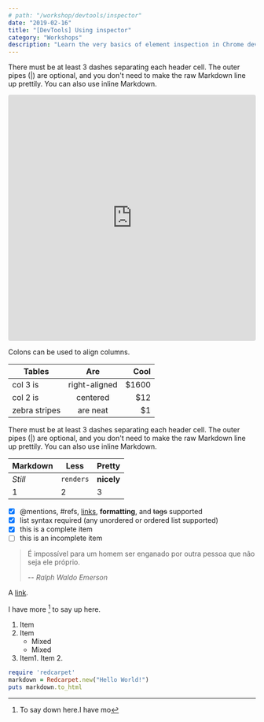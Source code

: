 ```yaml
---
# path: "/workshop/devtools/inspector"
date: "2019-02-16"
title: "[DevTools] Using inspector"
category: "Workshops"
description: "Learn the very basics of element inspection in Chrome devtools"
---
```


There must be at least 3 dashes separating each header cell.
The outer pipes (|) are optional, and you don't need to make the
raw Markdown line up prettily. You can also use inline Markdown.

<iframe src="https://codesandbox.io/embed/j0y0vpz59" style="width:100%; height:500px; border:0; border-radius: 4px; overflow:hidden;" sandbox="allow-modals allow-forms allow-popups allow-scripts allow-same-origin"></iframe>

<!-- ![Flowers](https://qxf2.com/blog/wp-content/uploads/2015/02/API_DevTools_PostParams.jpg "Title") -->

Colons can be used to align columns.

| Tables        |      Are      |  Cool |
| ------------- | :-----------: | ----: |
| col 3 is      | right-aligned | $1600 |
| col 2 is      |   centered    |   $12 |
| zebra stripes |   are neat    |    $1 |

There must be at least 3 dashes separating each header cell.
The outer pipes (|) are optional, and you don't need to make the
raw Markdown line up prettily. You can also use inline Markdown.

| Markdown | Less      | Pretty     |
| -------- | --------- | ---------- |
| _Still_  | `renders` | **nicely** |
| 1        | 2         | 3          |

- [x] @mentions, #refs, [links](), **formatting**, and <del>tags</del> supported
- [x] list syntax required (any unordered or ordered list supported)
- [x] this is a complete item
- [ ] this is an incomplete item

> É impossível para um homem ser enganado por outra pessoa que não seja ele próprio.
>
> -- <cite>Ralph Waldo Emerson</cite>

A [link](http://example.com "Title").

I have more [^1] to say up here.

[^1]: To say down here.I have mo

1. Item
2. Item
   - Mixed
   - Mixed
3. Item1. Item 2.

```ruby
require 'redcarpet'
markdown = Redcarpet.new("Hello World!")
puts markdown.to_html
```
